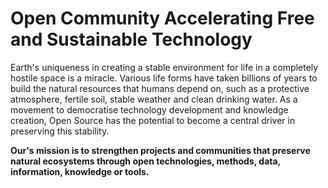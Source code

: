 # Open Community Accelerating Free and Sustainable Technology

Earth's uniqueness in creating a stable environment for life in a completely hostile space is a miracle. Various life forms have taken billions of years to build the natural resources that humans depend on, such as a protective atmosphere, fertile soil, stable weather and clean drinking water. As a movement to democratise technology development and knowledge creation, Open Source has the potential to become a central driver in preserving this stability. 

**Our's mission is to strengthen projects and communities that preserve natural ecosystems through open technologies, methods, data, information, knowledge or tools.**

